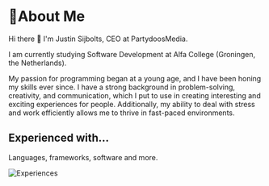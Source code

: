 # 💫About Me 

Hi there 👋
I'm Justin Sijbolts, CEO at PartydoosMedia.

I am currently studying Software Development at Alfa College (Groningen, the Netherlands).

My passion for programming began at a young age, and I have been honing my skills ever since. I have a strong background in problem-solving, creativity, and communication, which I put to use in creating interesting and exciting experiences for people. Additionally, my ability to deal with stress and work efficiently allows me to thrive in fast-paced environments.

## Experienced with...
Languages, frameworks, software and more.

![Experiences](https://skillicons.dev/icons?i=cs,cpp,js,html,css,tailwind,unity,cmake,lua,wordpress,php,mysql,swift&perline=5)
